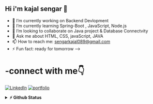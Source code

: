 ## Hi i'm kajal sengar  👋


- 🔭 I’m currently working on Backend Devlopment
- 🌱 I’m currently learning Spring-Boot , JavaScript, Node.js
- 👯 I’m looking to collaborate on Java project & Database Connectvity
- 💬 Ask me about HTML, CSS, javaScript, JAVA
- 📫 How to reach me: sengarkajal089@gmail.com
- ⚡ Fun fact: ready for tomorrow 
-->

# -connect with me👇
<p float="left">
    <a href=https://www.linkedin.com/in/kajal-sengar-1755922a9?" title="Direct to LinkedIn" target="_blank">
    <img src="https://img.shields.io/badge/LinkedIn-0077B5?style=for-the-badge&logo=linkedin&logoColor=white" alt="LinkedIn" /></a>
    <a href= "https://www.hackerrank.com/profile/sengarkajal089" title="Direct to Hacker Rank" target="_blank">
    <img src="https://img.shields.io/badge/Hackerrank-8B89CC?style=for-the-badge&logo=hackerrank&logoColor=gr" alt="portfolio" /></a>
  </p>
   <details>
  <summary><b>⚡ Github Status </b></summary>
<img height="118em" src="https://github-readme-stats.vercel.app/api?username=kajalsengar&theme=midnight-purple&show_icons=true&hide_border=true&count_private=true" alt="kajalsengar" />
<img height="118em" src="https://github-readme-stats.vercel.app/api/top-langs/?username=kajalsengar&theme=midnight-purple&show_icons=true&hide_border=true&layout=compact" alt="kajalsengar"/>
<img height="118em" src="https://github-readme-streak-stats.herokuapp.com/?user=kajalsengar&theme=midnight-purple&hide_border=true"/>

